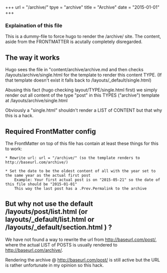 +++
url = "/archive/"
tpye = "archive"
title = "Archive"
date = "2015-01-01"
+++

### Explaination of this file

This is a dummy-file to force hugo to render the /archive/ site. The content, aside from the FRONTMATTER is acutally completely disregarded.

## The way it works

Hugo sees the file in "content/archive/archive.md and then checks /layouts/archive/single.html for the template to render this content TYPE. (If that template doesn't exist it falls back to /layouts/_default/single.html)

Abusing this fact (hugo checking layout/TYPE/single.html first) we simply render out all content of the type "post" in this TYPES ("archive") template at /layouts/archive/single.html

Obviously a "single.html" shouldn't render a LIST of CONTENT but that why this is a hack.

## Required FrontMatter config 
The FrontMatter on top of this file has contain at least these things for this to work:

	* Rewrite url: url = "/archive/" (so the template renders to http://baseurl.com/archive/)
	
	* Set the date to be the oldest content of all with the year set to the same year as the actual first post
		Example: Your first actual post is on "2015-05-21" so the date of this file should be "2015-01-01"
		This way the last post has a .Prev.Permalink to the archive


## But why not use the default /layouts/post/list.html (or layouts/_default/list.html or /layouts/_default/section.html ) ?

We have not found a way to rewrite the url from http://baseurl.com/post/, where the actual LIST of POSTS is usually rendered to http://baseurl.com/archive/.

Rendering the archive @ http://baseurl.com/post/ is still active but the URL is rather unfortunate in my opinion so this hack.
